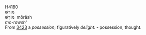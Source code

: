 <body>
  <p>H4180<br>  מורשׁ  <br> מוֹרָשׁ  ‎  môrâsh  <br><i>mo-rawsh‘ </i><br>From <a href="h3423.htm">3423</a>  a <i>possession</i>; figuratively <i>delight: - </i>possession, thought.<br></p>
 </body>